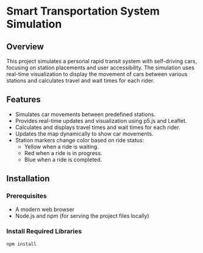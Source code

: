 # Smart Transportation System Simulation

## Overview

This project simulates a personal rapid transit system with self-driving cars, focusing on station placements and user accessibility. The simulation uses real-time visualization to display the movement of cars between various stations and calculates travel and wait times for each rider.

## Features

- Simulates car movements between predefined stations.
- Provides real-time updates and visualization using p5.js and Leaflet.
- Calculates and displays travel times and wait times for each rider.
- Updates the map dynamically to show car movements.
- Station markers change color based on ride status:
  - Yellow when a ride is waiting.
  - Red when a ride is in progress.
  - Blue when a ride is completed.

## Installation

### Prerequisites

- A modern web browser
- Node.js and npm (for serving the project files locally)

### Install Required Libraries

```sh
npm install